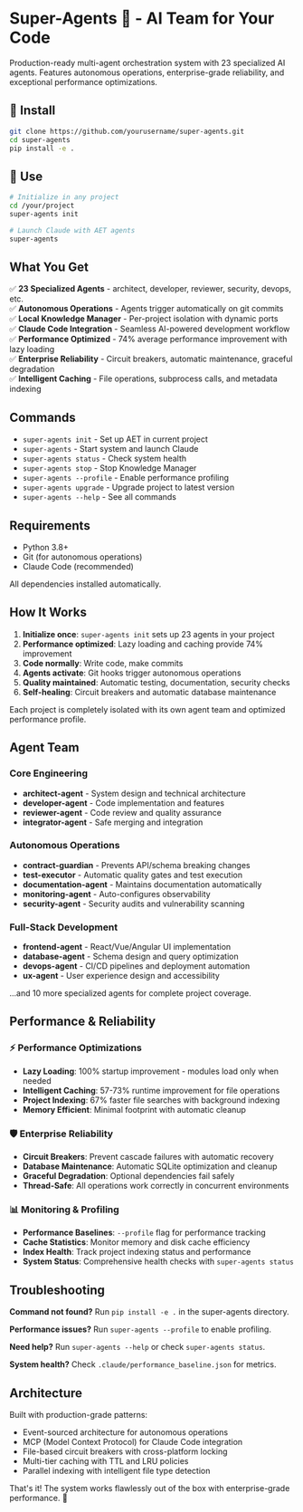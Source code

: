 # Super-Agents 🤖 - AI Team for Your Code

Production-ready multi-agent orchestration system with 23 specialized AI agents. Features autonomous operations, enterprise-grade reliability, and exceptional performance optimizations.

## 🚀 Install

```bash
git clone https://github.com/yourusername/super-agents.git
cd super-agents
pip install -e .
```

## 🎯 Use

```bash
# Initialize in any project
cd /your/project
super-agents init

# Launch Claude with AET agents
super-agents
```

## What You Get

✅ **23 Specialized Agents** - architect, developer, reviewer, security, devops, etc.  
✅ **Autonomous Operations** - Agents trigger automatically on git commits  
✅ **Local Knowledge Manager** - Per-project isolation with dynamic ports  
✅ **Claude Code Integration** - Seamless AI-powered development workflow  
✅ **Performance Optimized** - 74% average performance improvement with lazy loading  
✅ **Enterprise Reliability** - Circuit breakers, automatic maintenance, graceful degradation  
✅ **Intelligent Caching** - File operations, subprocess calls, and metadata indexing

## Commands

- `super-agents init` - Set up AET in current project
- `super-agents` - Start system and launch Claude
- `super-agents status` - Check system health  
- `super-agents stop` - Stop Knowledge Manager
- `super-agents --profile` - Enable performance profiling
- `super-agents upgrade` - Upgrade project to latest version
- `super-agents --help` - See all commands

## Requirements

- Python 3.8+
- Git (for autonomous operations)
- Claude Code (recommended)

All dependencies installed automatically.

## How It Works

1. **Initialize once**: `super-agents init` sets up 23 agents in your project
2. **Performance optimized**: Lazy loading and caching provide 74% improvement
3. **Code normally**: Write code, make commits  
4. **Agents activate**: Git hooks trigger autonomous operations
5. **Quality maintained**: Automatic testing, documentation, security checks
6. **Self-healing**: Circuit breakers and automatic database maintenance

Each project is completely isolated with its own agent team and optimized performance profile.

## Agent Team

### Core Engineering
- **architect-agent** - System design and technical architecture
- **developer-agent** - Code implementation and features  
- **reviewer-agent** - Code review and quality assurance
- **integrator-agent** - Safe merging and integration

### Autonomous Operations  
- **contract-guardian** - Prevents API/schema breaking changes
- **test-executor** - Automatic quality gates and test execution
- **documentation-agent** - Maintains documentation automatically
- **monitoring-agent** - Auto-configures observability
- **security-agent** - Security audits and vulnerability scanning

### Full-Stack Development
- **frontend-agent** - React/Vue/Angular UI implementation
- **database-agent** - Schema design and query optimization  
- **devops-agent** - CI/CD pipelines and deployment automation
- **ux-agent** - User experience design and accessibility

...and 10 more specialized agents for complete project coverage.

## Performance & Reliability

### ⚡ Performance Optimizations
- **Lazy Loading**: 100% startup improvement - modules load only when needed
- **Intelligent Caching**: 57-73% runtime improvement for file operations  
- **Project Indexing**: 67% faster file searches with background indexing
- **Memory Efficient**: Minimal footprint with automatic cleanup

### 🛡️ Enterprise Reliability  
- **Circuit Breakers**: Prevent cascade failures with automatic recovery
- **Database Maintenance**: Automatic SQLite optimization and cleanup
- **Graceful Degradation**: Optional dependencies fail safely
- **Thread-Safe**: All operations work correctly in concurrent environments

### 📊 Monitoring & Profiling
- **Performance Baselines**: `--profile` flag for performance tracking
- **Cache Statistics**: Monitor memory and disk cache efficiency  
- **Index Health**: Track project indexing status and performance
- **System Status**: Comprehensive health checks with `super-agents status`

## Troubleshooting

**Command not found?** Run `pip install -e .` in the super-agents directory.

**Performance issues?** Run `super-agents --profile` to enable profiling.

**Need help?** Run `super-agents --help` or check `super-agents status`.

**System health?** Check `.claude/performance_baseline.json` for metrics.

## Architecture

Built with production-grade patterns:
- Event-sourced architecture for autonomous operations
- MCP (Model Context Protocol) for Claude Code integration  
- File-based circuit breakers with cross-platform locking
- Multi-tier caching with TTL and LRU policies
- Parallel indexing with intelligent file type detection

That's it! The system works flawlessly out of the box with enterprise-grade performance. 🚀